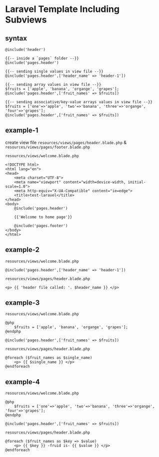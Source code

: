 # Laravel Template Including Subviews

## syntax
```
@include('header')

{{-- inside a `pages` folder --}}
@include('pages.header')

{{-- sending single values in view file --}}
@include('pages.header',['header_name' => 'header-1'])

{{-- sending array values in view file --}}
$fruits = ['apple', 'banana', 'organge', 'grapes'];
@include('pages.header',['fruit_names' => $fruits])

{{-- sending associative/key-value arrays values in view file --}}
$fruits = ['one'=>'apple', 'two'=>'banana', 'three'=>'organge', 'four'=>'grapes'];
@include('pages.header',['fruit_names' => $fruits])
```


## example-1
create view file `resources/views/pages/header.blade.php` & `resources/views/pages/footer.blade.php`

`resources/views/welcome.blade.php`
```
<!DOCTYPE html>
<html lang="en">
<head>
    <meta charset="UTF-8">
    <meta name="viewport" content="width=device-width, initial-scale=1.0">
    <meta http-equiv="X-UA-Compatible" content="ie=edge">
    <title>test-laravel</title>
</head>
<body>
    @include('pages.header')

    {{'Welcome to home page'}}

    @include('pages.footer')
</body>
</html>
```

## example-2
`resources/views/welcome.blade.php`
```
@include('pages.header',['header_name' => 'header-1'])
```

`resources/views/pages/header.blade.php`
```
<p> {{ 'header file called: '. $header_name }} </p>
```

## example-3
`resources/views/welcome.blade.php`
```
@php
    $fruits = ['apple', 'banana', 'organge', 'grapes'];
@endphp

@include('pages.header',['fruit_names' => $fruits])
```

`resources/views/pages/header.blade.php`
```
@foreach ($fruit_names as $single_name)
    <p> {{ $single_name }} </p>
@endforeach
```

## example-4
`resources/views/welcome.blade.php`
```
@php
    $fruits = ['one'=>'apple', 'two'=>'banana', 'three'=>'organge', 'four'=>'grapes'];
@endphp

@include('pages.header',['fruit_names' => $fruits])
```

`resources/views/pages/header.blade.php`
```
@foreach ($fruit_names as $key => $value)
    <p> {{ $key }} -fruid is- {{ $value }} </p>
@endforeach
```


